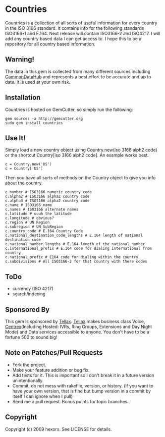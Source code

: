 Countries
=========

Countries is a collection of all sorts of useful information for every country in the ISO 3166 standard. It contains info for the following standards ISO3166-1 and E.164. Next release will contain ISO3166-2 and ISO4217. I will add any country based data I can get access to. I hope this to be a repository for all country based information.

Warning!
--------

The data in this gem is collected from many different sources including [CommonDataHub][] and represents a best effort to be accurate and up to date. It is used at your own risk.

Installation
------------

Countries is hosted on GemCutter, so simply run the following:

    gem sources -a http://gemcutter.org
    sudo gem install countries
    
Use It!
-------

Simply load a new country object using Country.new(iso 3166 alph2 code) or the shortcut Country[iso 3166 alph2 code]. An example  works best.

    c = Country.new('US')
    c = Country['US']
    
Then you have all sorts of methods on the Country object to give you info about the country.

    c.number # ISO3166 numeric country code
    c.alpha2 # ISO3166 alpha2 country code
    c.alpha3 # ISO3166 alpha2 country code
    c.name # ISO3166 name
    c.names # ISO3166 alternate names
    c.latitude # uuuh the latitude
    c.longitude # obvious?
    c.region # UN Region
    c.subregion # UN SubRegion
    c.country_code # E.164 Country Code
    c.national_destination_code_lengths # E.164 length of national destination code
    c.national_number_lengths # E.164 length of the national number
    c.international_prefix # E.164 code for dialing international from country
    c.national_prefix # E164 code for dialing within the country
    c.subdivisions # All ISO3166-2 for that country with there codes

ToDo
----

* currency (ISO 4217)
* search/indexing

Sponsored By
------------

This gem is sponsored by [Teliax][]. [Teliax][] makes business class Voice, [Centrex][](Including Hosted: IVRs, Ring Groups, Extensions and Day Night Mode) and Data services accessible to anyone. You don't have to be a fortune 500 to sound big!

Note on Patches/Pull Requests
-----------------------------
 
* Fork the project.
* Make your feature addition or bug fix.
* Add tests for it. This is important so I don't break it in a
  future version unintentionally.
* Commit, do not mess with rakefile, version, or history.
  (if you want to have your own version, that is fine but
   bump version in a commit by itself I can ignore when I pull)
* Send me a pull request. Bonus points for topic branches.

Copyright
---------

Copyright (c) 2009 hexorx. See LICENSE for details.


[Teliax]: http://teliax.com
[Centrex]: http://en.wikipedia.org/wiki/Centrex
[CommonDataHub]: http://commondatahub.com